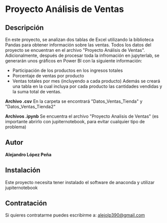 # Proyecto Análisis de Ventas

## Descripción
En este proyecto, se analizan dos tablas de Excel utilizando la biblioteca Pandas para obtener información sobre las ventas. Todos los datos del proyecto se encuentran en el archivo "Proyecto Análisis de Ventas". Adicionalmente, después de procesar toda la infromación en jupyterlab, se generarán unos gráficos en Power BI con la siguiente información:
- Participación de los productos en los ingresos totales
- Porcentaje de ventas por producto
- Ventas totales por mes (incluyendo a cada producto)
Además se creará una tabla en la cual incluya por cada producto las cantidades vendidas y la suma total de ventas.

**Archivo .csv**
En la carpeta se encontrará "Datos_Ventas_Tienda" y "Datos_Ventas_Tienda2"

**Archivos .ipynb**
Se encuentra el archivo "Proyecto Analisis de Ventas" (es importante abrirlo con jupiternotebook, para evitar cualquier tipo de problema)


## Autor
**Alejandro López Peña**

## Instalación
Este proyecto necesita tener instalado el software de anaconda y utilizar jupiternotebook

## Contratación
Si quieres contratarme puedes escribirme a: alejolp390@gmail.com

